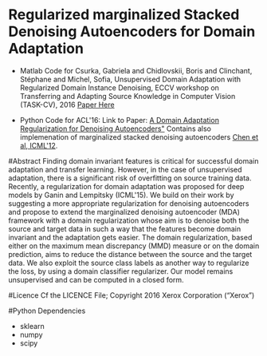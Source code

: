 # Regularized marginalized Stacked Denoising Autoencoders for Domain Adaptation
 *  Matlab Code for  Csurka, Gabriela and Chidlovskii, Boris and Clinchant, Stéphane and  Michel, Sofia, Unsupervised Domain Adaptation with Regularized Domain Instance Denoising,
 ECCV workshop on Transferring and Adapting Source Knowledge in Computer Vision (TASK-CV), 2016 [Paper Here](http://adas.cvc.uab.es/task-cv2016/papers/0009.pdf)

 *  Python Code for ACL'16: Link to Paper: [A Domain Adaptation Regularization for Denoising Autoencoders"](https://www.aclweb.org/anthology/P/P16/P16-2005.pdf)
Contains also implemenation of marginalized stacked denoising autoencoders [Chen et al, ICML'12](http://www.cs.cornell.edu/~kilian/papers/msdadomain.pdf).

#Abstract
Finding domain invariant features is critical for successful domain adaptation and transfer learning.
However, in the case of unsupervised adaptation, there is a significant risk of overfitting on source training data.
Recently, a regularization for domain adaptation was proposed for deep models by Ganin and Lempitsky (ICML'15).
We build on their work by suggesting a more appropriate regularization for denoising autoencoders and propose to extend the marginalized denoising autoencoder (MDA)
framework with a domain regularization whose aim is to denoise both the source
and target data in such a way that the features become domain invariant and the
adaptation gets easier. The domain regularization, based either on the maximum
mean discrepancy (MMD) measure or on the domain prediction, aims to reduce
the distance between the source and the target data. We also exploit the source
class labels as another way to regularize the loss, by using a domain classifier
regularizer. Our model remains unsupervised and can be computed in a closed form. 

#Licence
Cf the LICENCE File; Copyright 2016 Xerox Corporation (“Xerox”)




#Python Dependencies
  * sklearn
  * numpy
  * scipy
